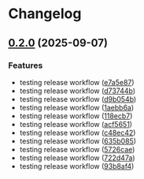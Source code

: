 # Changelog

## [0.2.0](https://github.com/effectivelywild/ansible-collection-technitium-dns/compare/v0.1.0...v0.2.0) (2025-09-07)


### Features

* testing release workflow ([e7a5e87](https://github.com/effectivelywild/ansible-collection-technitium-dns/commit/e7a5e87379f8d35bd836c987039708c592ba55c9))
* testing release workflow ([d73744b](https://github.com/effectivelywild/ansible-collection-technitium-dns/commit/d73744b13c5461ab927976e9eacb2f6a70a26f2a))
* testing release workflow ([d9b054b](https://github.com/effectivelywild/ansible-collection-technitium-dns/commit/d9b054b706593f0aa031a12ffa3289856d1e0a2f))
* testing release workflow ([1aebb6a](https://github.com/effectivelywild/ansible-collection-technitium-dns/commit/1aebb6aab02a336caccf428eab7d3ab9befc4f18))
* testing release workflow ([118ecb7](https://github.com/effectivelywild/ansible-collection-technitium-dns/commit/118ecb749bf8b52c1bf746d538b1d3857597545b))
* testing release workflow ([acf5651](https://github.com/effectivelywild/ansible-collection-technitium-dns/commit/acf5651f7bf32f5f136b0915493affb7241dd47a))
* testing release workflow ([c48ec42](https://github.com/effectivelywild/ansible-collection-technitium-dns/commit/c48ec42be242576702c1655fcee71a188456b56c))
* testing release workflow ([635b085](https://github.com/effectivelywild/ansible-collection-technitium-dns/commit/635b0855b057a5dc838861801a4898a548ee8b08))
* testing release workflow ([5726cae](https://github.com/effectivelywild/ansible-collection-technitium-dns/commit/5726cae037fe0f7861acaeac1d2a0143bc4bbc38))
* testing release workflow ([722d47a](https://github.com/effectivelywild/ansible-collection-technitium-dns/commit/722d47a6b22d65c2f9a2a8ab05ae679341d96bd2))
* testing release workflow ([93b8af4](https://github.com/effectivelywild/ansible-collection-technitium-dns/commit/93b8af40e3b09d95f989443fc1ffa978e4c5669b))
